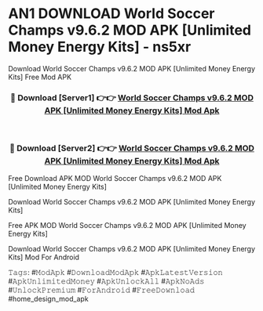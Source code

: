 # AN1 DOWNLOAD World Soccer Champs v9.6.2 MOD APK [Unlimited Money Energy Kits] - ns5xr
Download World Soccer Champs v9.6.2 MOD APK [Unlimited Money Energy Kits] Free Mod APK

<div align="center">
<h3>🔴 Download [Server1] 👉👉 <a href="https://apk-comot.site?title=World_Soccer_Champs_v9.6.2_MOD_APK_[Unlimited_Money_Energy_Kits]">World Soccer Champs v9.6.2 MOD APK [Unlimited Money Energy Kits] Mod Apk</a></h3><br>

<h3>🔴 Download [Server2] 👉👉 <a href="https://apk-comot.site?title=World_Soccer_Champs_v9.6.2_MOD_APK_[Unlimited_Money_Energy_Kits]">World Soccer Champs v9.6.2 MOD APK [Unlimited Money Energy Kits] Mod Apk</a></h3>
</div>


Free Download APK MOD World Soccer Champs v9.6.2 MOD APK [Unlimited Money Energy Kits]

Download World Soccer Champs v9.6.2 MOD APK [Unlimited Money Energy Kits] 

Free APK MOD World Soccer Champs v9.6.2 MOD APK [Unlimited Money Energy Kits] 

Download World Soccer Champs v9.6.2 MOD APK [Unlimited Money Energy Kits] Mod For Android

𝚃𝚊𝚐𝚜: #𝙼𝚘𝚍𝙰𝚙𝚔 #𝙳𝚘𝚠𝚗𝚕𝚘𝚊𝚍𝙼𝚘𝚍𝙰𝚙𝚔 #𝙰𝚙𝚔𝙻𝚊𝚝𝚎𝚜𝚝𝚅𝚎𝚛𝚜𝚒𝚘𝚗 #𝙰𝚙𝚔𝚄𝚗𝚕𝚒𝚖𝚒𝚝𝚎𝚍𝙼𝚘𝚗𝚎𝚢 #𝙰𝚙𝚔𝚄𝚗𝚕𝚘𝚌𝚔𝙰𝚕𝚕 #𝙰𝚙𝚔𝙽𝚘𝙰𝚍𝚜 #𝚄𝚗𝚕𝚘𝚌𝚔𝙿𝚛𝚎𝚖𝚒𝚞𝚖 #𝙵𝚘𝚛𝙰𝚗𝚍𝚛𝚘𝚒𝚍 #𝙵𝚛𝚎𝚎𝙳𝚘𝚠𝚗𝚕𝚘𝚊𝚍 #home_design_mod_apk